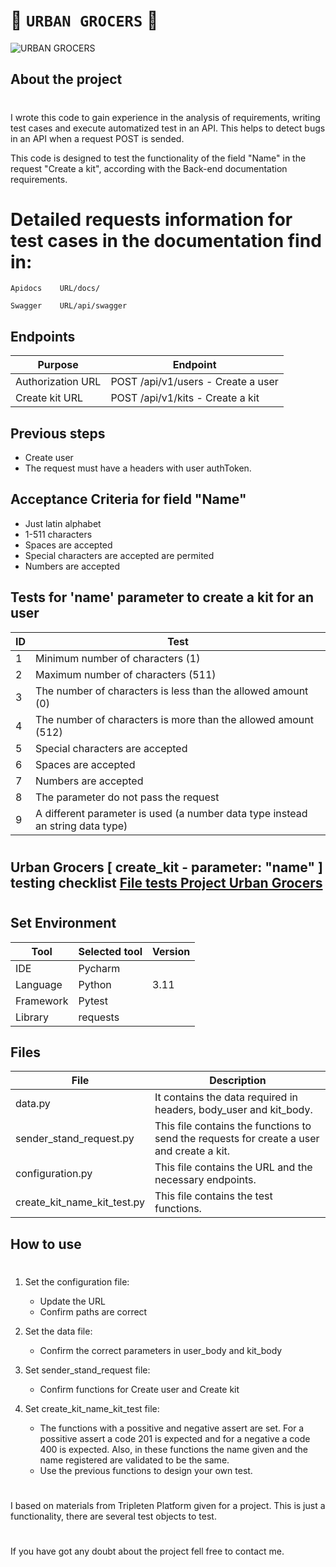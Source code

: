 # 🛒  `URBAN GROCERS` 🧺

![URBAN GROCERS](https://previews.123rf.com/images/castecodesign/castecodesign1907/castecodesign190700223/126285821-shopping-cart-template-vector-flat-style-product-icon-sale-concepts.jpg)

## About the project
#
I wrote this code to gain experience in the analysis of requirements, writing test cases and execute automatized test in an API. This helps to detect bugs in an API when a request POST is sended.

This code is designed to test the functionality of the field "Name" in the request "Create a kit", according with the Back-end documentation requirements. 


#  Detailed requests information for test cases in the documentation find in:
```ssh 
Apidocs    URL/docs/
```
```ssh 
Swagger    URL/api/swagger
```
## Endpoints

| Purpose | Endpoint
| ----- | ----- |
| Authorization URL | POST /api/v1/users - Create a user |
| Create kit URL | POST /api/v1/kits - Create a kit |

## Previous steps
- Create user
- The request must have a headers with user authToken.

## Acceptance Criteria for field "Name"
- Just latin alphabet
- 1-511 characters
- Spaces are accepted
- Special characters are accepted are permited
- Numbers are accepted


##  Tests for 'name' parameter to create a kit for an user

| ID | Test | 
| ------ | ------ |
| 1 | Minimum number of characters (1) |
| 2 | Maximum number of characters (511) |
| 3 | The number of characters is less than the allowed amount (0) |
| 4 | The number of characters is more than the allowed amount (512) |
| 5 | Special characters are accepted |
| 6 | Spaces are accepted |
| 7 | Numbers are accepted |
| 8 | The parameter do not pass the request |
| 9 | A different parameter is used (a number data type instead an string data type) |
#
## Urban Grocers [ create_kit - parameter: "name" ] testing checklist [File tests Project Urban Grocers](https://docs.google.com/spreadsheets/d/1MMni-gecUXFTzBP6Q6ReykiM-AhpKyG6/edit?usp=drive_link&ouid=112711575793272570934&rtpof=true&sd=true)
#


## Set Environment
|Tool|Selected tool|Version|
|-----|-----|---|
IDE|Pycharm||
|Language|Python|3.11|
|Framework|Pytest||
|Library|requests||

## Files

|File|Description|
|-----|-----|
|data.py|It contains the data required in headers, body_user and kit_body.|
|sender_stand_request.py|This file contains the functions to send the requests for create a user and create a kit.|
|configuration.py|This file contains the URL and the necessary endpoints.|
|create_kit_name_kit_test.py|This file contains the test functions.|

## How to use
#
1. Set the configuration file:
    - Update the URL
    - Confirm paths are correct

2. Set the data file:
    - Confirm the correct parameters in user_body and kit_body

3. Set sender_stand_request file: 
    - Confirm functions for Create user and Create kit

4. Set create_kit_name_kit_test file:
    - The functions with a possitive and negative assert are set. For a possitive assert a code 201 is expected and for a negative a code 400 is expected. Also, in these functions the name given and the name registered are validated to be the same.
    - Use the previous functions to design your own test.

#
I based on materials from Tripleten Platform given for a project. This is just a functionality, there are several test objects to test.
#
If you have got any doubt about the project fell free to contact me.




